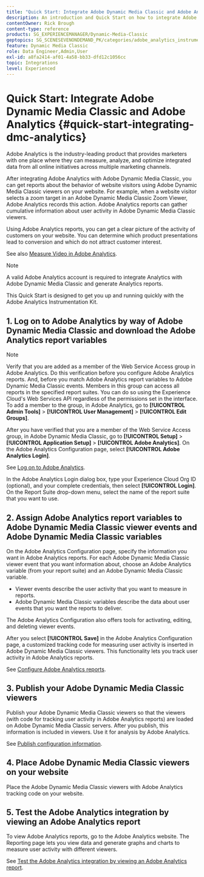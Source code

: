 ```yaml
---
title: "Quick Start: Integrate Adobe Dynamic Media Classic and Adobe Analytics"
description: An introduction and Quick Start on how to integrate Adobe Dynamic Media Classic and Adobe Analytics.
contentOwner: Rick Brough
content-type: reference
products: SG_EXPERIENCEMANAGER/Dynamic-Media-Classic
geptopics: SG_SCENESEVENONDEMAND_PK/categories/adobe_analytics_instrumentation_kit
feature: Dynamic Media Classic
role: Data Engineer,Admin,User
exl-id: a8fa2414-af01-4a58-bb33-dfd12c1056cc
topic: Integrations
level: Experienced
---
```

# Quick Start: Integrate Adobe Dynamic Media Classic and Adobe Analytics {#quick-start-integrating-dmc-analytics}

Adobe Analytics is the industry-leading product that provides marketers with one place where they can measure, analyze, and optimize integrated data from all online initiatives across multiple marketing channels.

After integrating Adobe Analytics with Adobe Dynamic Media Classic, you can get reports about the behavior of website visitors using Adobe Dynamic Media Classic viewers on your website. For example, when a website visitor selects a zoom target in an Adobe Dynamic Media Classic Zoom Viewer, Adobe Analytics records this action. Adobe Analytics reports can gather cumulative information about user activity in Adobe Dynamic Media Classic viewers.

Using Adobe Analytics reports, you can get a clear picture of the activity of customers on your website. You can determine which product presentations lead to conversion and which do not attract customer interest.

See also [Measure Video in Adobe Analytics](https://experienceleague.adobe.com/en/docs/media-analytics/using/media-overview).

>[!NOTE]
>
>A valid Adobe Analytics account is required to integrate Analytics with Adobe Dynamic Media Classic and generate Analytics reports.

This Quick Start is designed to get you up and running quickly with the Adobe Analytics Instrumentation Kit.

## 1. Log on to Adobe Analytics by way of Adobe Dynamic Media Classic and download the Adobe Analytics report variables

>[!NOTE]
>
>Verify that you are added as a member of the Web Service Access group in Adobe Analytics. Do this verification before you configure Adobe Analytics reports. And, before you match Adobe Analytics report variables to Adobe Dynamic Media Classic events. Members in this group can access all reports in the specified report suites. You can do so using the Experience Cloud's Web Services API regardless of the permissions set in the interface. To add a member to the group, in Adobe Analytics, go to **[!UICONTROL Admin Tools]** > **[!UICONTROL User Management]** > **[!UICONTROL Edit Groups]**.

After you have verified that you are a member of the Web Service Access group, in Adobe Dynamic Media Classic, go to **[!UICONTROL Setup]** > **[!UICONTROL Application Setup]** > **[!UICONTROL Adobe Analytics]**. On the Adobe Analytics Configuration page, select **[!UICONTROL Adobe Analytics Login]**.

See [Log on to Adobe Analytics](log-analytics.md#log_in_to_adobe_analytics).

In the Adobe Analytics Login dialog box, type your Experience Cloud Org ID (optional), and your complete credentials, then select **[!UICONTROL Login]**. On the Report Suite drop-down menu, select the name of the report suite that you want to use.

## 2. Assign Adobe Analytics report variables to Adobe Dynamic Media Classic viewer events and Adobe Dynamic Media Classic variables

On the Adobe Analytics Configuration page, specify the information you want in Adobe Analytics reports. For each Adobe Dynamic Media Classic viewer event that you want information about, choose an Adobe Analytics variable (from your report suite) and an Adobe Dynamic Media Classic variable.

* Viewer events describe the user activity that you want to measure in reports.
* Adobe Dynamic Media Classic variables describe the data about user events that you want the reports to deliver.

The Adobe Analytics Configuration also offers tools for activating, editing, and deleting viewer events.

After you select **[!UICONTROL Save]** in the Adobe Analytics Configuration page, a customized tracking code for measuring user activity is inserted in Adobe Dynamic Media Classic viewers. This functionality lets you track user activity in Adobe Analytics reports.

See [Configure Adobe Analytics reports](configuring-analytics-reports.md#configuring_adobe_analytics_reports).

## 3. Publish your Adobe Dynamic Media Classic viewers

Publish your Adobe Dynamic Media Classic viewers so that the viewers (with code for tracking user activity in Adobe Analytics reports) are loaded on Adobe Dynamic Media Classic servers. After you publish, this information is included in viewers. Use it for analysis by Adobe Analytics.

See [Publish configuration information](publishing-analytics-configuration-information.md#publishing_adobe_analytics_configuration_information).

## 4. Place Adobe Dynamic Media Classic viewers on your website

Place the Adobe Dynamic Media Classic viewers with Adobe Analytics tracking code on your website.

## 5. Test the Adobe Analytics integration by viewing an Adobe Analytics report

To view Adobe Analytics reports, go to the Adobe Analytics website. The Reporting page lets you view data and generate graphs and charts to measure user activity with different viewers.

See [Test the Adobe Analytics integration by viewing an Adobe Analytics report](testing-integration-viewing-analytics-report.md#testing_the_integration_by_viewing_an_adobe_analytics_report).
